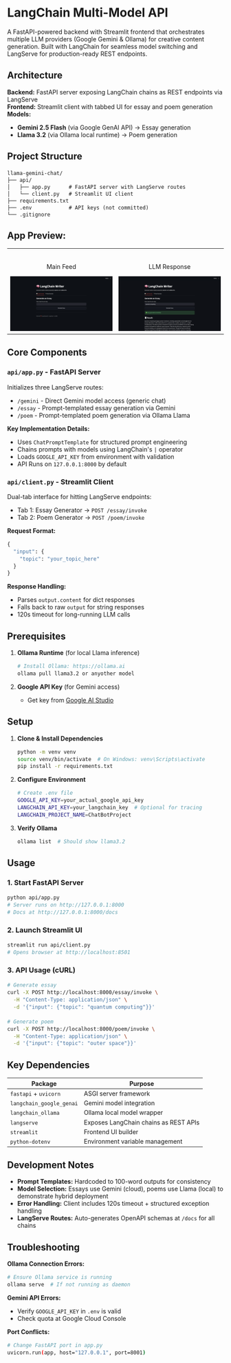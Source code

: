 # LangChain Multi-Model API

A FastAPI-powered backend with Streamlit frontend that orchestrates multiple LLM providers (Google Gemini & Ollama) for creative content generation. Built with LangChain for seamless model switching and LangServe for production-ready REST endpoints.

## Architecture

**Backend:** FastAPI server exposing LangChain chains as REST endpoints via LangServe  
**Frontend:** Streamlit client with tabbed UI for essay and poem generation  
**Models:**

- **Gemini 2.5 Flash** (via Google GenAI API) → Essay generation
- **Llama 3.2** (via Ollama local runtime) → Poem generation

## Project Structure

```
llama-gemini-chat/
├── api/
│   ├── app.py      # FastAPI server with LangServe routes
│   └── client.py   # Streamlit UI client
├── requirements.txt
├── .env            # API keys (not committed)
└── .gitignore
```

## App Preview:

<table width="100%"> 
<tr>
<td width="50%">      
&nbsp; 
<br>
<p align="center">
  Main Feed
</p>
<img src="https://github.com/DavidDanso/llama-gemini-chat/blob/main/ui/main-feed.png" />
</td> 
<td width="50%">
<br>
<p align="center">
  LLM Response
</p>
<img src="https://github.com/DavidDanso/llama-gemini-chat/blob/main/ui/response.png" />
</td>
</table>

## Core Components

### `api/app.py` - FastAPI Server

Initializes three LangServe routes:

- `/gemini` - Direct Gemini model access (generic chat)
- `/essay` - Prompt-templated essay generation via Gemini
- `/poem` - Prompt-templated poem generation via Ollama Llama

**Key Implementation Details:**

- Uses `ChatPromptTemplate` for structured prompt engineering
- Chains prompts with models using LangChain's `|` operator
- Loads `GOOGLE_API_KEY` from environment with validation
- API Runs on `127.0.0.1:8000` by default

### `api/client.py` - Streamlit Client

Dual-tab interface for hitting LangServe endpoints:

- Tab 1: Essay Generator → `POST /essay/invoke`
- Tab 2: Poem Generator → `POST /poem/invoke`

**Request Format:**

```python
{
  "input": {
    "topic": "your_topic_here"
  }
}
```

**Response Handling:**

- Parses `output.content` for dict responses
- Falls back to raw `output` for string responses
- 120s timeout for long-running LLM calls

## Prerequisites

1. **Ollama Runtime** (for local Llama inference)

   ```bash
   # Install Ollama: https://ollama.ai
   ollama pull llama3.2 or anyother model
   ```

2. **Google API Key** (for Gemini access)
   - Get key from [Google AI Studio](https://makersuite.google.com/app/apikey)

## Setup

1. **Clone & Install Dependencies**

   ```bash
   python -m venv venv
   source venv/bin/activate  # On Windows: venv\Scripts\activate
   pip install -r requirements.txt
   ```

2. **Configure Environment**

   ```bash
   # Create .env file
   GOOGLE_API_KEY=your_actual_google_api_key
   LANGCHAIN_API_KEY=your_langchain_key  # Optional for tracing
   LANGCHAIN_PROJECT_NAME=ChatBotProject
   ```

3. **Verify Ollama**
   ```bash
   ollama list  # Should show llama3.2
   ```

## Usage

### 1. Start FastAPI Server

```bash
python api/app.py
# Server runs on http://127.0.0.1:8000
# Docs at http://127.0.0.1:8000/docs
```

### 2. Launch Streamlit UI

```bash
streamlit run api/client.py
# Opens browser at http://localhost:8501
```

### 3. API Usage (cURL)

```bash
# Generate essay
curl -X POST http://localhost:8000/essay/invoke \
  -H "Content-Type: application/json" \
  -d '{"input": {"topic": "quantum computing"}}'

# Generate poem
curl -X POST http://localhost:8000/poem/invoke \
  -H "Content-Type: application/json" \
  -d '{"input": {"topic": "outer space"}}'
```

## Key Dependencies

| Package                  | Purpose                               |
| ------------------------ | ------------------------------------- |
| `fastapi` + `uvicorn`    | ASGI server framework                 |
| `langchain_google_genai` | Gemini model integration              |
| `langchain_ollama`       | Ollama local model wrapper            |
| `langserve`              | Exposes LangChain chains as REST APIs |
| `streamlit`              | Frontend UI builder                   |
| `python-dotenv`          | Environment variable management       |

## Development Notes

- **Prompt Templates:** Hardcoded to 100-word outputs for consistency
- **Model Selection:** Essays use Gemini (cloud), poems use Llama (local) to demonstrate hybrid deployment
- **Error Handling:** Client includes 120s timeout + structured exception handling
- **LangServe Routes:** Auto-generates OpenAPI schemas at `/docs` for all chains

## Troubleshooting

**Ollama Connection Errors:**

```bash
# Ensure Ollama service is running
ollama serve  # If not running as daemon
```

**Gemini API Errors:**

- Verify `GOOGLE_API_KEY` in `.env` is valid
- Check quota at Google Cloud Console

**Port Conflicts:**

```bash
# Change FastAPI port in app.py
uvicorn.run(app, host="127.0.0.1", port=8001)
```
